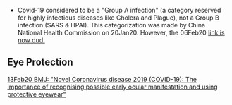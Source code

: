 - Covid-19 considered to be a "Group A infection" (a category reserved for highly infectious diseases like Cholera and Plague), not a Group B infection (SARS & HPAI). This categorization was made by China National Health Commission on 20Jan20. 
However, the 06Feb20 [link is now dud.](http://wwwnhcgovcn/jkj/s7916/202001/44a3b8245e8049d2837a4f27529cd386shtml)

Eye Protection
- 
[13Feb20 BMJ: "Novel Coronavirus disease 2019 (COVID-19): The importance of recognising possible early ocular manifestation and using protective eyewear"](https://bjo.bmj.com/content/bjophthalmol/104/3/297.full.pdf)
